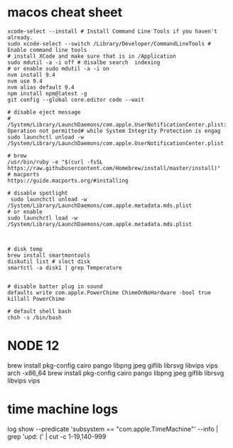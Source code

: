 # macos cheat sheet

```
xcode-select --install # Install Command Line Tools if you haven't already.
sudo xcode-select --switch /Library/Developer/CommandLineTools # Enable command line tools
# install XCode and make sure that is in /Application
sudo mdutil -a -i off # disalbe search  indexing
# or enable sudo mdutil -a -i on
nvm install 9.4
nvm use 9.4
nvm alias default 9.4
npm install npm@latest -g
git config --global core.editor code --wait

# disable eject message
# /System/Library/LaunchDaemons/com.apple.UserNotificationCenter.plist: Operation not permitted# while System Integrity Protection is engag
sudo launchctl unload -w /System/Library/LaunchDaemons/com.apple.UserNotificationCenter.plist

# brew
/usr/bin/ruby -e "$(curl -fsSL https://raw.githubusercontent.com/Homebrew/install/master/install)"
# macports
https://guide.macports.org/#installing

# disable spotlight
 sudo launchctl unload -w /System/Library/LaunchDaemons/com.apple.metadata.mds.plist
# or enable
sudo launchctl load -w /System/Library/LaunchDaemons/com.apple.metadata.mds.plist



# disk temp
brew install smartmontools
diskutil list # slect disk
smartctl -a disk1 | grep Temperature


# disable batter plug in sound
defaults write com.apple.PowerChime ChimeOnNoHardware -bool true
killall PowerChime

# default shell bash
chsh -s /bin/bash

```

# NODE 12
brew install pkg-config cairo pango libpng jpeg giflib librsvg libvips vips
arch -x86_64 brew install pkg-config cairo pango libpng jpeg giflib librsvg libvips vips


# time machine logs
log show --predicate 'subsystem == "com.apple.TimeMachine"' --info | grep 'upd: (' | cut -c 1-19,140-999
